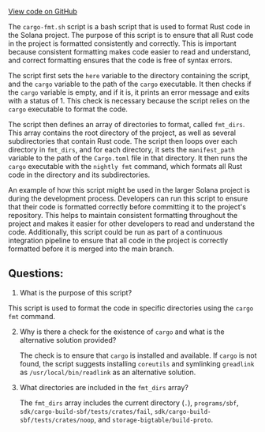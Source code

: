 
[View code on GitHub](https://github.com/solana-labs/solana/blob/master/scripts/cargo-fmt.sh)

The `cargo-fmt.sh` script is a bash script that is used to format Rust code in the Solana project. The purpose of this script is to ensure that all Rust code in the project is formatted consistently and correctly. This is important because consistent formatting makes code easier to read and understand, and correct formatting ensures that the code is free of syntax errors.

The script first sets the `here` variable to the directory containing the script, and the `cargo` variable to the path of the `cargo` executable. It then checks if the `cargo` variable is empty, and if it is, it prints an error message and exits with a status of 1. This check is necessary because the script relies on the `cargo` executable to format the code.

The script then defines an array of directories to format, called `fmt_dirs`. This array contains the root directory of the project, as well as several subdirectories that contain Rust code. The script then loops over each directory in `fmt_dirs`, and for each directory, it sets the `manifest_path` variable to the path of the `Cargo.toml` file in that directory. It then runs the `cargo` executable with the `nightly fmt` command, which formats all Rust code in the directory and its subdirectories.

An example of how this script might be used in the larger Solana project is during the development process. Developers can run this script to ensure that their code is formatted correctly before committing it to the project's repository. This helps to maintain consistent formatting throughout the project and makes it easier for other developers to read and understand the code. Additionally, this script could be run as part of a continuous integration pipeline to ensure that all code in the project is correctly formatted before it is merged into the main branch.
## Questions: 
 1. What is the purpose of this script?
   
   This script is used to format the code in specific directories using the `cargo fmt` command.

2. Why is there a check for the existence of `cargo` and what is the alternative solution provided?
   
   The check is to ensure that `cargo` is installed and available. If `cargo` is not found, the script suggests installing `coreutils` and symlinking `greadlink` as `/usr/local/bin/readlink` as an alternative solution.

3. What directories are included in the `fmt_dirs` array?
   
   The `fmt_dirs` array includes the current directory (`.`), `programs/sbf`, `sdk/cargo-build-sbf/tests/crates/fail`, `sdk/cargo-build-sbf/tests/crates/noop`, and `storage-bigtable/build-proto`.